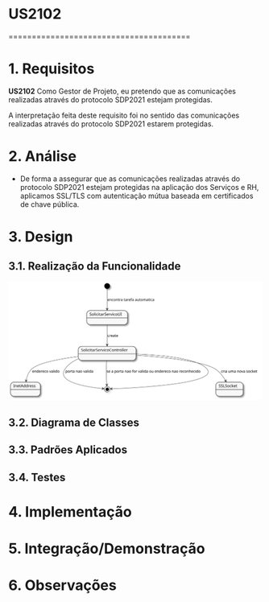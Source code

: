# US2102
=======================================


# 1. Requisitos

**US2102** Como Gestor de Projeto, eu pretendo que as comunicações realizadas através do protocolo SDP2021 estejam protegidas.

A interpretação feita deste requisito foi no sentido das comunicações realizadas através do protocolo SDP2021 estarem protegidas.

# 2. Análise

* De forma a assegurar que as comunicações realizadas através do protocolo SDP2021 estejam protegidas na aplicação dos Serviços e RH, aplicamos SSL/TLS com autenticação mútua baseada em certificados de chave pública.

# 3. Design

## 3.1. Realização da Funcionalidade

![SD.svg](SD.svg)

## 3.2. Diagrama de Classes


## 3.3. Padrões Aplicados


## 3.4. Testes 


# 4. Implementação


# 5. Integração/Demonstração


# 6. Observações





